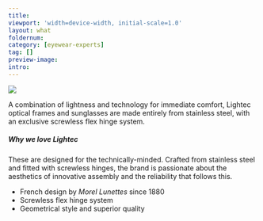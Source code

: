 ```yaml
---
title: 
viewport: 'width=device-width, initial-scale=1.0'
layout: what
foldernum: 
category: [eyewear-experts]
tag: []
preview-image: 
intro: 
---
```


<div class="employee-heading">
<img src="/what-we-do/lightec/lighte2323c.jpg"></img>
</div>

A combination of lightness and technology for immediate comfort, Lightec optical frames and sunglasses are made entirely from stainless steel, with an exclusive screwless flex hinge system.

##### Why we love Lightec

These are designed for the technically-minded. Crafted from stainless steel and fitted with screwless hinges, the brand is passionate about the aesthetics of innovative assembly and the reliability that follows this.

  * French design by <i>Morel Lunettes</i> since 1880
  * Screwless flex hinge system
  * Geometrical style and superior quality
